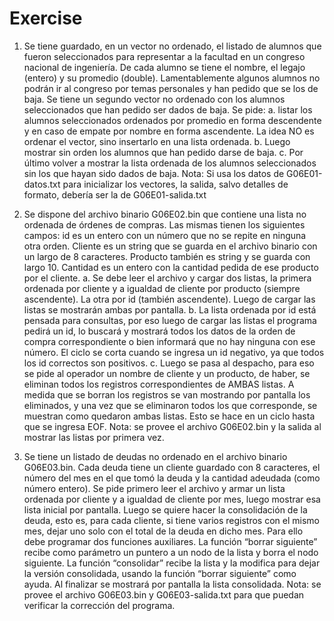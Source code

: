 # Exercise

1. Se tiene guardado, en un vector no ordenado, el listado de alumnos que fueron seleccionados
   para representar a la facultad en un congreso nacional de ingeniería. De cada alumno se tiene el
   nombre, el legajo (entero) y su promedio (double). Lamentablemente algunos alumnos no
   podrán ir al congreso por temas personales y han pedido que se los de baja. Se tiene un
   segundo vector no ordenado con los alumnos seleccionados que han pedido ser dados de baja.
   Se pide:
   a. listar los alumnos seleccionados ordenados por promedio en forma descendente y en caso
   de empate por nombre en forma ascendente. La idea NO es ordenar el vector, sino
   insertarlo en una lista ordenada.
   b. Luego mostrar sin orden los alumnos que han pedido darse de baja.
   c. Por último volver a mostrar la lista ordenada de los alumnos seleccionados sin los que
   hayan sido dados de baja.
   Nota: Si usa los datos de G06E01-datos.txt para inicializar los vectores, la salida, salvo detalles
   de formato, debería ser la de G06E01-salida.txt

2. Se dispone del archivo binario G06E02.bin que contiene una lista no ordenada de órdenes de
   compras. Las mismas tienen los siguientes campos: id es un entero con un número que no se
   repite en ninguna otra orden. Cliente es un string que se guarda en el archivo binario con un
   largo de 8 caracteres. Producto también es string y se guarda con largo 10. Cantidad es un
   entero con la cantidad pedida de ese producto por el cliente.
   a. Se debe leer el archivo y cargar dos listas, la primera ordenada por cliente y a igualdad de
   cliente por producto (siempre ascendente). La otra por id (también ascendente). Luego de
   cargar las listas se mostrarán ambas por pantalla.
   b. La lista ordenada por id está pensada para consultas, por eso luego de cargar las listas el
   programa pedirá un id, lo buscará y mostrará todos los datos de la orden de compra
   correspondiente o bien informará que no hay ninguna con ese número. El ciclo se corta
   cuando se ingresa un id negativo, ya que todos los id correctos son positivos.
   c. Luego se pasa al despacho, para eso se pide al operador un nombre de cliente y un
   producto, de haber, se eliminan todos los registros correspondientes de AMBAS listas. A
   medida que se borran los registros se van mostrando por pantalla los eliminados, y una vez
   que se eliminaron todos los que corresponde, se muestran como quedaron ambas listas.
   Esto se hace en un ciclo hasta que se ingresa EOF.
   Nota: se provee el archivo G06E02.bin y la salida al mostrar las listas por primera vez.

3. Se tiene un listado de deudas no ordenado en el archivo binario G06E03.bin. Cada deuda tiene
   un cliente guardado con 8 caracteres, el número del mes en el que tomó la deuda y la cantidad
   adeudada (como número entero). Se pide primero leer el archivo y armar un lista ordenada por
   cliente y a igualdad de cliente por mes, luego mostrar esa lista inicial por pantalla.
   Luego se quiere hacer la consolidación de la deuda, esto es, para cada cliente, si tiene varios
   registros con el mismo mes, dejar uno solo con el total de la deuda en dicho mes. Para ello debe
   programar dos funciones auxiliares. La función “borrar siguiente” recibe como parámetro un
   puntero a un nodo de la lista y borra el nodo siguiente. La función “consolidar” recibe la lista y
   la modifica para dejar la versión consolidada, usando la función “borrar siguiente” como
   ayuda. Al finalizar se mostrará por pantalla la lista consolidada.
   Nota: se provee el archivo G06E03.bin y G06E03-salida.txt para que puedan verificar la
   corrección del programa.
